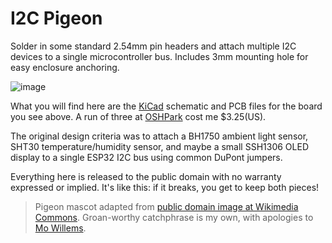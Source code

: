 # I2C Pigeon
Solder in some standard 2.54mm pin headers and attach multiple I2C devices to a single microcontroller bus. Includes 3mm mounting hole for easy enclosure anchoring.

![image](https://github.com/user-attachments/assets/ab25423e-fa1b-4a3c-85cb-1ca2f015f442)

What you will find here are the [KiCad](https://www.kicad.org/) schematic and PCB files for the board you see above. A run of three at [OSHPark](https://oshpark.com) cost me $3.25(US).

The original design criteria was to attach a BH1750 ambient light sensor, SHT30 temperature/humidity sensor, and maybe a small SSH1306 OLED display to a single ESP32 I2C bus using common DuPont jumpers.

Everything here is released to the public domain with no warranty expressed or implied. It's like this: if it breaks, you get to keep both pieces!

> Pigeon mascot adapted from [public domain image at Wikimedia Commons](https://commons.wikimedia.org/wiki/File:Bird_template.svg). Groan-worthy catchphrase is my own, with apologies to [Mo Willems](https://en.wikipedia.org/wiki/Don%27t_Let_the_Pigeon_Drive_the_Bus!).
